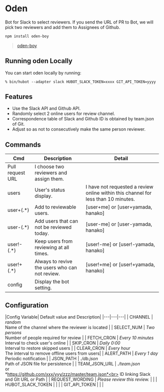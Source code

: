 # Oden

Bot for Slack to select reviewers.
If you send the URL of PR to Bot, we will pick two reviewers and add them to Assignees of Github.

```sh
npm install oden-boy
```
> [oden-boy](https://www.npmjs.com/package/oden-boy)

## Running oden Locally

You can start oden locally by running:

    % bin/hubot --adapter slack HUBOT_SLACK_TOKEN=xxxx GIT_API_TOKEN=yyyy

## Features

- Use the Slack API and Github API.
- Randomly select 2 online users for review channel.
- Correspondence table of Slack and Github ID is obtained by team.json of Git.
- Adjust so as not to consecutively make the same person reviewer.

## Commands

| Cmd | Description| Detail |
|---|---| --- |
| Pull request URL | I choose two reviewers and assign them. | |
| users | User's status display. | I have not requested a review online within this channel for less than 10 minutes. |
| user+(.*) | Add to reviewable users.　| [user+me] or [user+yamada, hanako] |
| user-(.*) | Add users that can not be reviewed today. | [user-me] or [user-yamada, hanako]  |
| user!-(.*) | Keep users from reviewing at all times. | [user!-me] or [user!-yamada, hanako] |
| user!+(.*) | Always to revive the users who can not review. | [user!+me] or [user!+yamada, hanako] |
| config | Display the bot setting. | |

## Configuration

|Config Variable| Default value and Description|
|---|---|---|
| CHANNEL | *random* <br> Name of the channel where the reviewer is located |
| SELECT_NUM | *Two persons* <br> Number of people required for review |
| FETCH_CRON | *Every 10 minutes* <br> Interval to check user's online |
| SKIP_CRON | *Daily 0:00* <br> Interval to restore skipped users |
| CLEAR_CRON | *Every hour* <br> The interval to remove offline users from users|
| ALERT_PATH | *Every 1 day* <br> Periodic notification |
| JSON_PATH | *./db.json* <br> Path of JSON file for persistence |
| TEAM_JSON_URL | *./team.json*<br>or<br>*https://github.com/xxx/yyy/zzz/master/team.json*<br> ID linking Slack and GIt URL or Path |
| REQUEST_WORDING | *Please review this review.* | |
| HUBOT_SLACK_TOKEN | | |
| GIT_API_TOKEN | | |
